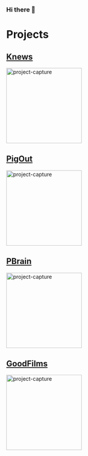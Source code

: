 ### Hi there 👋
# Projects
 
  <a href='https://github.com/johnshivers3/knews'>
   <h2>Knews</h2>
  </a>
  <img alt='project-capture' src="https://gh-profile-readme.s3.amazonaws.com/knews.png" height='200px' >

 

  <a href='https://github.com/johnshivers3/PigOut'>
   <h2>PigOut</h2>
  </a>
  <img alt='project-capture' src="https://gh-profile-readme.s3.amazonaws.com/pigout.png" height='200px' >



  <a href='https://github.com/rzh150030/group_project_2_Brainscape_clone'>
    <h2>PBrain</h2>
  </a>
  <img alt='project-capture' src="https://gh-profile-readme.s3.amazonaws.com/pbrain.png" height='200px' >

  

  <a href="https://github.com/johnshivers3/good-films-clone">
  <h2>GoodFilms</h2>
  </a>
  <img alt='project-capture' src="https://gh-profile-readme.s3.amazonaws.com/goodfilms.png" height='200px' >


<!--
**johnshivers3/johnshivers3** is a ✨ _special_ ✨ repository because its `README.md` (this file) appears on your GitHub profile.

Here are some ideas to get you started:

- 🔭 I’m currently working on ...
- 🌱 I’m currently learning ...
- 👯 I’m looking to collaborate on ...
- 🤔 I’m looking for help with ...
- 💬 Ask me about ...
- 📫 How to reach me: ...
- 😄 Pronouns: ...
- ⚡ Fun fact: ...
-->
